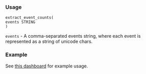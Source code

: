 ### Usage
```
extract_event_counts(
events STRING
)
```

`events` - A comma-separated events string,
where each event is represented as a string
of unicode chars.

### Example
See [this dashboard](https://sql.telemetry.mozilla.org/dashboard/fenix-events)
for example usage.

